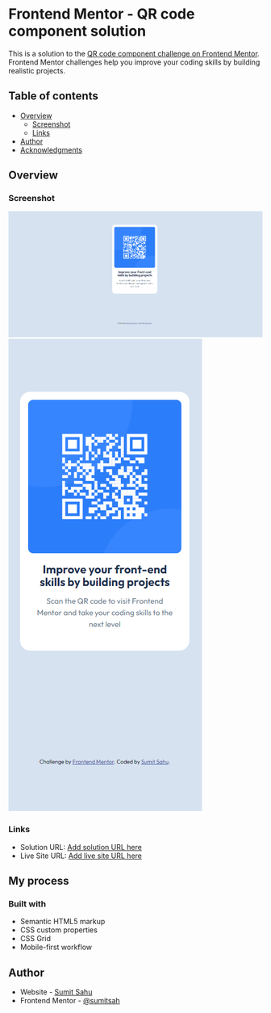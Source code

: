 # Frontend Mentor - QR code component solution

This is a solution to the [QR code component challenge on Frontend Mentor](https://www.frontendmentor.io/challenges/qr-code-component-iux_sIO_H). Frontend Mentor challenges help you improve your coding skills by building realistic projects. 

## Table of contents

- [Overview](#overview)
  - [Screenshot](#screenshot)
  - [Links](#links)
- [Author](#author)
- [Acknowledgments](#acknowledgments)


## Overview

### Screenshot

![desktop screenshort](./design/implemented-design/desktop-design.png)
![mobile screenshort](./design/implemented-design/mobile-design.png)

### Links

- Solution URL: [Add solution URL here](https://github.com/sumitsah/qr-code-component)
- Live Site URL: [Add live site URL here](https://astonishing-horse-807431.netlify.app/)

## My process

### Built with

- Semantic HTML5 markup
- CSS custom properties
- CSS Grid
- Mobile-first workflow

## Author

- Website - [Sumit Sahu](https://www.linkedin.com/in/sumit-sahu-29064377/)
- Frontend Mentor - [@sumitsah](https://www.frontendmentor.io/profile/sumitsah)
